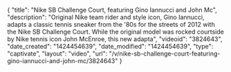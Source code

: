 {
    "title": "Nike SB Challenge Court, featuring Gino Iannucci and John Mc",
    "description": "Original Nike team rider and style icon, Gino Iannucci, adapts a classic tennis sneaker from the '80s for the streets of 2012 with the Nike SB Challenge Court. While the original model was rocked courtside by Nike tennis icon John McEnroe, this new adapta",
    "videoid": "3824643",
    "date_created": "1424454639",
    "date_modified": "1424454639",
    "type": "captivate",
    "layout": "video",
    "url": "\/v\/nike-sb-challenge-court-featuring-gino-iannucci-and-john-mc\/3824643"
}